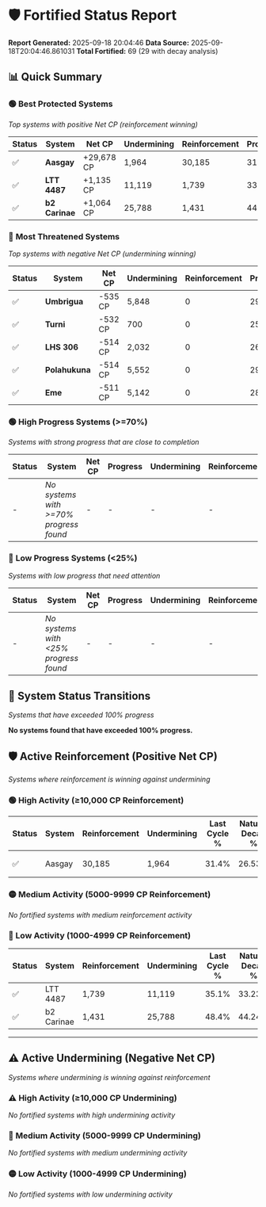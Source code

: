 # 🛡️ Fortified Status Report

**Report Generated:** 2025-09-18 20:04:46
**Data Source:** 2025-09-18T20:04:46.861031
**Total Fortified:** 69 (29 with decay analysis)

## 📊 Quick Summary

### 🟢 **Best Protected Systems**
*Top systems with positive Net CP (reinforcement winning)*

| Status | System | Net CP | Undermining | Reinforcement | Progress |
|--------|--------|--------|-------------|---------------|----------|
| ✅ | **Aasgay** | +29,678 CP | 1,964 | 30,185 | 31.1% |
| ✅ | **LTT 4487** | +1,135 CP | 11,119 | 1,739 | 33.4% |
| ✅ | **b2 Carinae** | +1,064 CP | 25,788 | 1,431 | 44.4% |

### 🔴 **Most Threatened Systems**
*Top systems with negative Net CP (undermining winning)*

| Status | System | Net CP | Undermining | Reinforcement | Progress |
|--------|--------|--------|-------------|---------------|----------|
| ✅ | **Umbrigua** | -535 CP | 5,848 | 0 | 29.3% |
| ✅ | **Turni** | -532 CP | 700 | 0 | 25.5% |
| ✅ | **LHS 306** | -514 CP | 2,032 | 0 | 26.5% |
| ✅ | **Polahukuna** | -514 CP | 5,552 | 0 | 29.1% |
| ✅ | **Eme** | -511 CP | 5,142 | 0 | 28.8% |

### 🟢 **High Progress Systems (>=70%)**
*Systems with strong progress that are close to completion*

| Status | System | Net CP | Progress | Undermining | Reinforcement |
|--------|--------|--------|----------|-------------|---------------|
| - | *No systems with >=70% progress found* | - | - | - | - |

### 🔴 **Low Progress Systems (<25%)**
*Systems with low progress that need attention*

| Status | System | Net CP | Progress | Undermining | Reinforcement |
|--------|--------|--------|----------|-------------|---------------|
| - | *No systems with <25% progress found* | - | - | - | - |
## 🔄 System Status Transitions
*Systems that have exceeded 100% progress*

**No systems found that have exceeded 100% progress.**

## 🛡️ Active Reinforcement (Positive Net CP)
*Systems where reinforcement is winning against undermining*

### 🟢 High Activity (≥10,000 CP Reinforcement)

| Status | System | Reinforcement | Undermining | Last Cycle % | Natural Decay % | Current Progress % | Current CP | Net CP | Activity |
|--------|--------|---------------|-------------|--------------|-----------------|-------------------|------------|--------|----------|
| ✅ | Aasgay | 30,185 | 1,964 | 31.4% | 26.53% | 31.1% | 202,150 | +29,678 | 🟢 High Reinforcement |

### 🟡 Medium Activity (5000-9999 CP Reinforcement)

*No fortified systems with medium reinforcement activity*

### 🔴 Low Activity (1000-4999 CP Reinforcement)

| Status | System | Reinforcement | Undermining | Last Cycle % | Natural Decay % | Current Progress % | Current CP | Net CP | Activity |
|--------|--------|---------------|-------------|--------------|-----------------|-------------------|------------|--------|----------|
| ✅ | LTT 4487 | 1,739 | 11,119 | 35.1% | 33.23% | 33.4% | 217,099 | +1,135 | 🔵 Low Reinforcement |
| ✅ | b2 Carinae | 1,431 | 25,788 | 48.4% | 44.24% | 44.4% | 288,600 | +1,064 | 🔵 Low Reinforcement |


---

## ⚠️ Active Undermining (Negative Net CP)
*Systems where undermining is winning against reinforcement*

### ⚠️ High Activity (≥10,000 CP Undermining)

*No fortified systems with high undermining activity*

### 🔶 Medium Activity (5000-9999 CP Undermining)

*No fortified systems with medium undermining activity*

### 🟡 Low Activity (1000-4999 CP Undermining)

*No fortified systems with low undermining activity*
